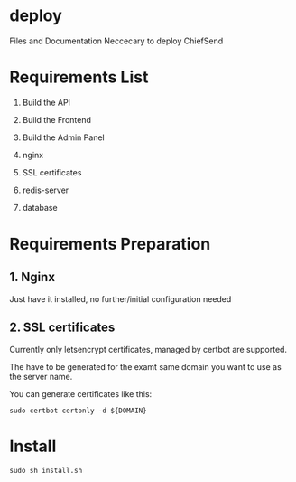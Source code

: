 # deploy

Files and Documentation Neccecary to deploy ChiefSend

# Requirements List

1. Build the API
2. Build the Frontend
3. Build the Admin Panel

4. nginx
5. SSL certificates
6. redis-server
7. database

# Requirements Preparation

## 1. Nginx

Just have it installed, no further/initial configuration needed

## 2. SSL certificates

Currently only letsencrypt certificates, managed by certbot are supported.

The have to be generated for the examt same domain you want to use as the server name.

You can generate certificates like this:

```
sudo certbot certonly -d ${DOMAIN}
```

# Install

```
sudo sh install.sh
```
